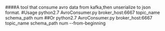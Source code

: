 ####A tool that consume avro data from kafka,then unserialize to json format.
#Usage
python2.7 AvroConsumer.py broker_host:6667 topic_name schema_path num
##Or
python2.7 AvroConsumer.py broker_host:6667 topic_name schema_path num --from-beginning

